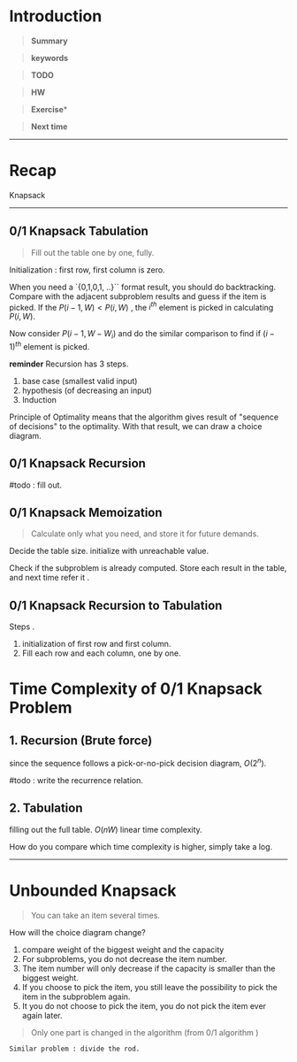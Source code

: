 # Introduction 

>**Summary**
>

>**keywords**
>

>**TODO**
>

> **HW**

>**Exercise*** 
>

> **Next time**
> 

*********
# Recap
Knapsack
*****
## 0/1 Knapsack Tabulation
> Fill out the table one by one, fully. 
 
Initialization : first row, first column is zero.

When you need a `{0,1,0,1, ..}`` format result, you should do backtracking. 
Compare with the adjacent subproblem results and guess if the item is picked.
If the $P(i-1,W) < P(i,W)$ , the $i^{th}$ element is picked in calculating $P(i,W)$.

Now consider $P(i-1,W-W_i)$ and do the similar comparison to find if $(i-1)^{th}$ element is picked.

**reminder**
Recursion has 3 steps.
1. base case (smallest valid input)
2. hypothesis (of decreasing an input)
3. Induction

Principle of Optimality means that the algorithm gives result of "sequence of decisions" to the optimality. With that result, we can draw a choice diagram.

## 0/1 Knapsack Recursion
#todo : fill out.

## 0/1 Knapsack Memoization
> Calculate only what you need, and store it for future demands.

Decide the table size.
initialize with unreachable value.

Check if the subproblem is already computed.
Store each result in the table, and next time refer it .

## 0/1 Knapsack Recursion to Tabulation
Steps .
1. initialization of first row and first column.
2. Fill each row and each column, one by one. 


# Time Complexity of 0/1 Knapsack Problem
## 1. Recursion (Brute force)
since the sequence follows a pick-or-no-pick decision diagram, $O(2^n)$.

#todo : write the recurrence relation.

## 2. Tabulation
filling out the full table. 
$O(nW)$ linear time complexity.


How do you compare which time complexity is higher, simply take a log.

*****
# Unbounded Knapsack

> You can take an item several times.

How will the choice diagram change?
1. compare weight of the biggest weight and the capacity
2. For subproblems, you do not decrease the item number.
3. The item number will only decrease if the capacity is smaller than the biggest weight.
4. If you choose to pick the item, you still leave the possibility to pick the item in the subproblem again. 
5. It you do not choose to pick the item, you do not pick the item ever again later.

>Only one part is changed in the algorithm (from 0/1 algorithm )

	Similar problem : divide the rod.